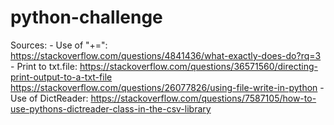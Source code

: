 # python-challenge
Sources:
    - Use of "+=": https://stackoverflow.com/questions/4841436/what-exactly-does-do?rq=3
    - Print to txt.file: https://stackoverflow.com/questions/36571560/directing-print-output-to-a-txt-file
        https://stackoverflow.com/questions/26077826/using-file-write-in-python
    - Use of DictReader: https://stackoverflow.com/questions/7587105/how-to-use-pythons-dictreader-class-in-the-csv-library
